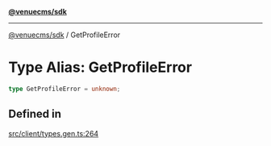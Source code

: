 [**@venuecms/sdk**](../Index.md)

***

[@venuecms/sdk](../Index.md) / GetProfileError

# Type Alias: GetProfileError

```ts
type GetProfileError = unknown;
```

## Defined in

[src/client/types.gen.ts:264](https://github.com/venuecms/sdk/blob/d518c8aac3a863994a7c808a9c7d9d339366ea38/src/client/types.gen.ts#L264)
